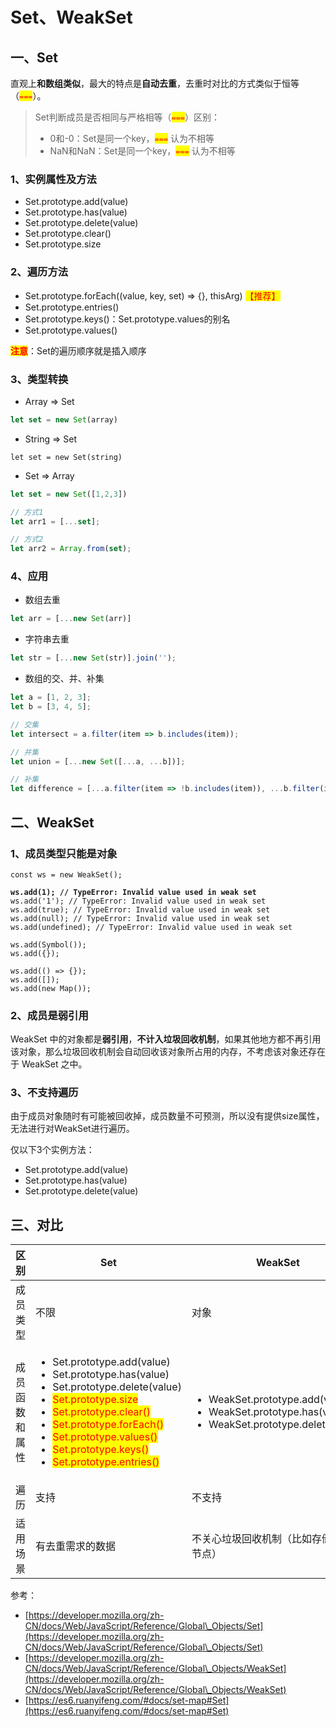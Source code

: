 # Set、WeakSet

## 一、Set

直观上**和数组类似**，最大的特点是**自动去重**，去重时对比的方式类似于恒等（<mark style="color:red;">`===`</mark>）。

> Set判断成员是否相同与严格相等（<mark style="color:red;">`===`</mark>）区别：
>
> * 0和-0：Set是同一个key，<mark style="color:red;">`===`</mark> 认为不相等
> * NaN和NaN：Set是同一个key，<mark style="color:red;">`===`</mark> 认为不相等

### 1、实例属性及方法

* Set.prototype.add(value)
* Set.prototype.has(value)
* Set.prototype.delete(value)
* Set.prototype.clear()
* Set.prototype.size

### 2、遍历方法

* Set.prototype.forEach((value, key, set) => {}, thisArg) <mark style="color:red;">【推荐】</mark>
* Set.prototype.entries()
* Set.prototype.keys()：Set.prototype.values的别名
* Set.prototype.values()

<mark style="color:red;">**注意**</mark>：Set的遍历顺序就是插入顺序

### 3、类型转换

* Array => Set

```javascript
let set = new Set(array)
```

* String => Set

```
let set = new Set(string)
```

* Set => Array

```javascript
let set = new Set([1,2,3])

// 方式1
let arr1 = [...set];

// 方式2
let arr2 = Array.from(set);
```

### 4、应用

* 数组去重

```javascript
let arr = [...new Set(arr)]
```

* 字符串去重

```javascript
let str = [...new Set(str)].join('');
```

* 数组的交、并、补集

```javascript
let a = [1, 2, 3];
let b = [3, 4, 5];

// 交集
let intersect = a.filter(item => b.includes(item));

// 并集
let union = [...new Set([...a, ...b])];

// 补集
let difference = [...a.filter(item => !b.includes(item)), ...b.filter(item => !a.includes(item))]
```

## 二、WeakSet

### 1、成员类型只能是对象

<pre class="language-javascript"><code class="lang-javascript">const ws = new WeakSet();
<strong>
</strong><strong>ws.add(1); // TypeError: Invalid value used in weak set
</strong>ws.add('1'); // TypeError: Invalid value used in weak set
ws.add(true); // TypeError: Invalid value used in weak set
ws.add(null); // TypeError: Invalid value used in weak set
ws.add(undefined); // TypeError: Invalid value used in weak set

ws.add(Symbol());
ws.add({});

ws.add(() => {});
ws.add([]);
ws.add(new Map());
</code></pre>

### 2、成员是弱引用

WeakSet 中的对象都是**弱引用**，**不计入垃圾回收机制**，如果其他地方都不再引用该对象，那么垃圾回收机制会自动回收该对象所占用的内存，不考虑该对象还存在于 WeakSet 之中。

### 3、不支持遍历

由于成员对象随时有可能被回收掉，成员数量不可预测，所以没有提供size属性，无法进行对WeakSet进行遍历。

仅以下3个实例方法：

* Set.prototype.add(value)
* Set.prototype.has(value)
* Set.prototype.delete(value)

## 三、对比

<table><thead><tr><th width="114.33333333333331">区别</th><th>Set</th><th>WeakSet</th></tr></thead><tbody><tr><td>成员类型</td><td>不限</td><td>对象</td></tr><tr><td>成员函数和属性</td><td><ul><li>Set.prototype.add(value)</li><li>Set.prototype.has(value)</li><li>Set.prototype.delete(value)</li><li><mark style="color:red;">Set.prototype.size</mark></li><li><mark style="color:red;">Set.prototype.clear()</mark></li><li><mark style="color:red;">Set.prototype.forEach()</mark></li><li><mark style="color:red;">Set.prototype.values()</mark></li><li><mark style="color:red;">Set.prototype.keys()</mark></li><li><mark style="color:red;">Set.prototype.entries()</mark></li></ul></td><td><ul><li>WeakSet.prototype.add(value)</li><li>WeakSet.prototype.has(value)</li><li>WeakSet.prototype.delete(value)</li></ul></td></tr><tr><td>遍历</td><td>支持</td><td>不支持</td></tr><tr><td>适用场景</td><td>有去重需求的数据</td><td>不关心垃圾回收机制（比如存储DOM节点）</td></tr></tbody></table>



参考：

* [https://developer.mozilla.org/zh-CN/docs/Web/JavaScript/Reference/Global\_Objects/Set](https://developer.mozilla.org/zh-CN/docs/Web/JavaScript/Reference/Global\_Objects/Set)
* [https://developer.mozilla.org/zh-CN/docs/Web/JavaScript/Reference/Global\_Objects/WeakSet](https://developer.mozilla.org/zh-CN/docs/Web/JavaScript/Reference/Global\_Objects/WeakSet)
* [https://es6.ruanyifeng.com/#docs/set-map#Set](https://es6.ruanyifeng.com/#docs/set-map#Set)

